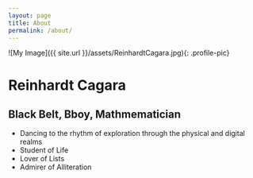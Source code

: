 ```yaml
---
layout: page
title: About
permalink: /about/
---
```


![My Image]({{ site.url }}/assets/ReinhardtCagara.jpg){: .profile-pic}

# Reinhardt Cagara

## Black Belt, Bboy, Mathmematician
- Dancing to the rhythm of exploration through the physical and digital realms
- Student of Life
- Lover of Lists
- Admirer of Alliteration

<!-- You can find the source code for Jekyll at
{% include icon-github.html username="jekyll" %} /
[jekyll](https://github.com/jekyll/jekyll)
 -->